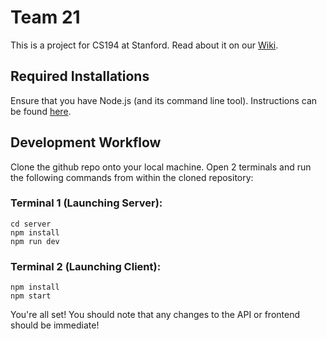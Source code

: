 # Team 21
This is a project for CS194 at Stanford. Read about it on our [Wiki](https://github.com/StanfordCS194/win2023-team21/wiki).

## Required Installations

Ensure that you have Node.js (and its command line tool). Instructions can be found [here](https://docs.npmjs.com/downloading-and-installing-node-js-and-npm).

## Development Workflow

Clone the github repo onto your local machine. Open 2 terminals and run the following commands from within the cloned repository:

### Terminal 1 (Launching Server):
```
cd server
npm install
npm run dev
```

### Terminal 2 (Launching Client):
```
npm install
npm start
```

You're all set! You should note that any changes to the API or frontend should be immediate!
